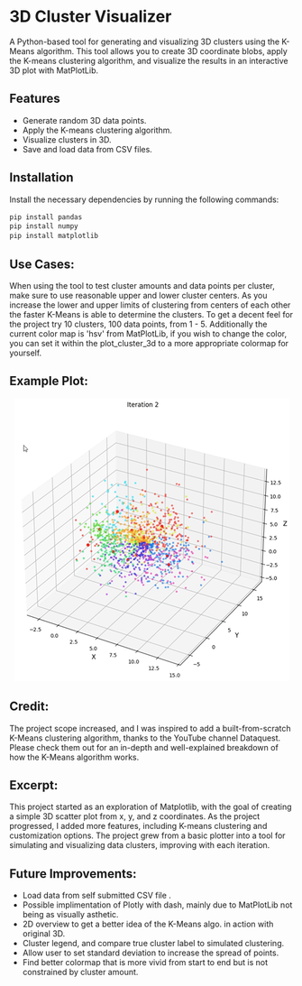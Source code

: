 # 3D Cluster Visualizer

A Python-based tool for generating and visualizing 3D clusters using the K-Means algorithm. This tool allows you to create 3D coordinate blobs, apply the K-means clustering algorithm, and visualize the results in an interactive 3D plot with MatPlotLib.

## Features

- Generate random 3D data points.
- Apply the K-means clustering algorithm.
- Visualize clusters in 3D.
- Save and load data from CSV files.

## Installation

Install the necessary dependencies by running the following commands:

 
```bash
pip install pandas
pip install numpy
pip install matplotlib
```

## Use Cases:
When using the tool to test cluster amounts and data points per cluster, make sure to use reasonable upper and lower cluster centers. As you increase the lower and 
upper limits of clustering from centers of each other the faster K-Means is able to determine the clusters. To get a decent feel for the project try 10 clusters, 100 data points, from 1 - 5. Additionally the current color map is 'hsv' from MatPlotLib, if you wish to change the color, you can set it within the plot_cluster_3d to a more appropriate colormap for yourself.

## Example Plot:
<p align="center">
  <img src="visuals/50Iteration.gif" alt="Cluster Visualization">
</p>

## Credit:
The project scope increased, and I was inspired to add a built-from-scratch K-Means clustering algorithm, thanks to the YouTube channel Dataquest. Please check them out for an in-depth and well-explained breakdown of how the K-Means algorithm works.


## Excerpt:
This project started as an exploration of Matplotlib, with the goal of creating a simple 3D scatter plot from x, y, and z coordinates. As the project progressed, I added more features, including K-means clustering and customization options. The project grew from a basic plotter into a tool for simulating and visualizing data clusters, improving with each iteration.

## Future Improvements:
- Load data from self submitted CSV file .
- Possible implimentation of Plotly with dash, mainly due to MatPlotLib not being as visually asthetic. 
- 2D overview to get a better idea of the K-Means algo. in action with original 3D.
- Cluster legend, and compare true cluster label to simulated clustering.
- Allow user to set standard deviation to increase the spread of points.
- Find better colormap that is more vivid from start to end but is not constrained by cluster amount.